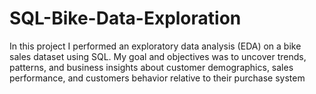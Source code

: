 # SQL-Bike-Data-Exploration
 In this project I performed an exploratory data analysis (EDA) on a bike sales dataset using SQL. My goal and objectives was to uncover trends, patterns, and business insights about customer demographics, sales performance, and customers behavior relative to their purchase system
